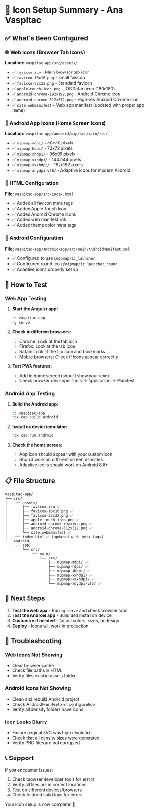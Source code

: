 # 🎨 Icon Setup Summary - Ana Vaspitac

## ✅ What's Been Configured

### 🌐 Web Icons (Browser Tab Icons)
**Location:** `vaspitac-app/src/assets/`
- ✅ `favicon.ico` - Main browser tab icon
- ✅ `favicon-16x16.png` - Small favicon
- ✅ `favicon-32x32.png` - Standard favicon
- ✅ `apple-touch-icon.png` - iOS Safari icon (180x180)
- ✅ `android-chrome-192x192.png` - Android Chrome icon
- ✅ `android-chrome-512x512.png` - High-res Android Chrome icon
- ✅ `site.webmanifest` - Web app manifest (updated with proper app name)

### 📱 Android App Icons (Home Screen Icons)
**Location:** `vaspitac-app/android/app/src/main/res/`
- ✅ `mipmap-mdpi/` - 48x48 pixels
- ✅ `mipmap-hdpi/` - 72x72 pixels
- ✅ `mipmap-xhdpi/` - 96x96 pixels
- ✅ `mipmap-xxhdpi/` - 144x144 pixels
- ✅ `mipmap-xxxhdpi/` - 192x192 pixels
- ✅ `mipmap-anydpi-v26/` - Adaptive icons for modern Android

### 📄 HTML Configuration
**File:** `vaspitac-app/src/index.html`
- ✅ Added all favicon meta tags
- ✅ Added Apple Touch Icon
- ✅ Added Android Chrome icons
- ✅ Added web manifest link
- ✅ Added theme color meta tags

### 🤖 Android Configuration
**File:** `vaspitac-app/android/app/src/main/AndroidManifest.xml`
- ✅ Configured to use `@mipmap/ic_launcher`
- ✅ Configured round icon `@mipmap/ic_launcher_round`
- ✅ Adaptive icons properly set up

## 🧪 How to Test

### Web App Testing
1. **Start the Angular app:**
   ```bash
   cd vaspitac-app
   ng serve
   ```

2. **Check in different browsers:**
   - Chrome: Look at the tab icon
   - Firefox: Look at the tab icon
   - Safari: Look at the tab icon and bookmarks
   - Mobile browsers: Check if icons appear correctly

3. **Test PWA features:**
   - Add to home screen (should show your icon)
   - Check browser developer tools → Application → Manifest

### Android App Testing
1. **Build the Android app:**
   ```bash
   cd vaspitac-app
   npx cap build android
   ```

2. **Install on device/emulator:**
   ```bash
   npx cap run android
   ```

3. **Check the home screen:**
   - App icon should appear with your custom icon
   - Should work on different screen densities
   - Adaptive icons should work on Android 8.0+

## 📋 File Structure
```
vaspitac-app/
├── src/
│   ├── assets/
│   │   ├── favicon.ico ✅
│   │   ├── favicon-16x16.png ✅
│   │   ├── favicon-32x32.png ✅
│   │   ├── apple-touch-icon.png ✅
│   │   ├── android-chrome-192x192.png ✅
│   │   ├── android-chrome-512x512.png ✅
│   │   └── site.webmanifest ✅
│   └── index.html ✅ (updated with meta tags)
└── android/
    └── app/
        └── src/
            └── main/
                └── res/
                    ├── mipmap-mdpi/ ✅
                    ├── mipmap-hdpi/ ✅
                    ├── mipmap-xhdpi/ ✅
                    ├── mipmap-xxhdpi/ ✅
                    ├── mipmap-xxxhdpi/ ✅
                    └── mipmap-anydpi-v26/ ✅
```

## 🎯 Next Steps

1. **Test the web app** - Run `ng serve` and check browser tabs
2. **Test the Android app** - Build and install on device
3. **Customize if needed** - Adjust colors, sizes, or design
4. **Deploy** - Icons will work in production

## 🔧 Troubleshooting

### Web Icons Not Showing
- Clear browser cache
- Check file paths in HTML
- Verify files exist in assets folder

### Android Icons Not Showing
- Clean and rebuild Android project
- Check AndroidManifest.xml configuration
- Verify all density folders have icons

### Icon Looks Blurry
- Ensure original SVG was high resolution
- Check that all density sizes were generated
- Verify PNG files are not corrupted

## 📞 Support
If you encounter issues:
1. Check browser developer tools for errors
2. Verify all files are in correct locations
3. Test on different devices/browsers
4. Check Android build logs for errors

Your icon setup is now complete! 🎉 